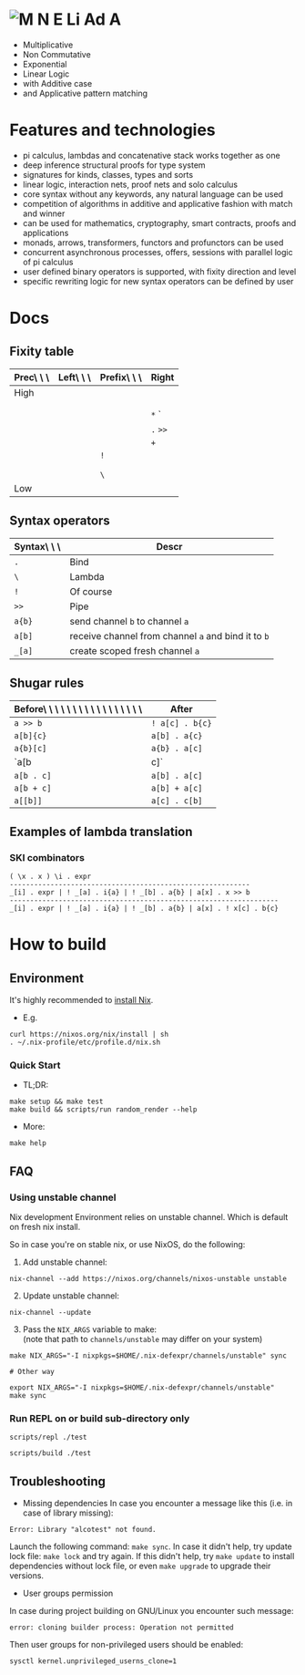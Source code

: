 # ![M N E Li Ad A](./mneliada/raw-file/docs/MNELIADA.png)

* Multiplicative
* Non Commutative
* Exponential
* Linear Logic
* with Additive case
* and Applicative pattern matching

# Features and technologies

* pi calculus, lambdas and concatenative stack works together as one
* deep inference structural proofs for type system
* signatures for kinds, classes, types and sorts
* linear logic, interaction nets, proof nets and solo calculus
* core syntax without any keywords, any natural language can be used
* competition of algorithms in additive and applicative fashion with match and winner
* can be used for mathematics, cryptography, smart contracts, proofs and applications
* monads, arrows, transformers, functors and profunctors can be used
* concurrent asynchronous processes, offers, sessions with parallel logic of pi calculus
* user defined binary operators is supported, with fixity direction and level
* specific rewriting logic for new syntax operators can be defined by user

# Docs

Fixity table
------------

| **Prec**\ \ \  | **Left**\ \ \            | **Prefix**\ \ \                |  **Right**                 |
|------|------------------|-----------------|-------------------|
| High |                  |                 |                   |
|      |                  |                 |                   |
|      |                  |                 |                   |
|      |                  |                 | `*` `|`           |
|      |                  |                 | `.` `>>`              |
|      |                  |                 | `+`                 |
|      |                  | `!`               |                   |
|      |                  |                 |                   |
|      |                  |                 |                   |
|      |                  | `\`               |                   |
| Low  |                  |                 |                    |

Syntax operators
----------------

| **Syntax**\ \ \         | **Descr**            |
|----------|-------------|
| `.`        | Bind        |
| `\`        | Lambda      |
| `!`        | Of course   |
| `>>`       | Pipe        |
| `a{b}`     | send channel `b` to channel `a` |
| `a[b]`     | receive channel from channel `a` and bind it to `b` |
| `_[a]`    | create scoped fresh channel `a` |

Shugar rules
------------

| **Before**\ \ \ \ \ \ \ \ \ \ \ \ \ \ \ \ \  | **After** |
|----------|----------|
| `a >> b` | `! a[c] . b{c}` |
| `a[b]{c}` | `a[b] . a{c}` |
| `a{b}[c]` | `a{b} . a[c]` |
| `a[b | c]` | `a[b] | a[c]` |
| `a[b . c]` | `a[b] . a[c]` |
| `a[b + c]` | `a[b] + a[c]` |
| `a[[b]]` | `a[c] . c[b]` |




Examples of lambda translation
------------------------------

### SKI combinators

```
( \x . x ) \i . expr
-----------------------------------------------------------
_[i] . expr | ! _[a] . i{a} | ! _[b] . a{b} | a[x] . x >> b
------------------------------------------------------------------
_[i] . expr | ! _[a] . i{a} | ! _[b] . a{b} | a[x] . ! x[c] . b{c}

```

# How to build

## Environment

It's highly recommended to [install Nix](https://nixos.org/nix/download.html).

- E.g.
```shell
curl https://nixos.org/nix/install | sh
. ~/.nix-profile/etc/profile.d/nix.sh
```

### Quick Start

- TL;DR:
```shell
make setup && make test
make build && scripts/run random_render --help
```

- More:
```shell
make help
```

## FAQ

### Using unstable channel

Nix development Environment relies on unstable channel.
Which is default on fresh nix install.

So in case you're on stable nix, or use NixOS, do the following:

1. Add unstable channel:

```shell
nix-channel --add https://nixos.org/channels/nixos-unstable unstable
```

2. Update unstable channel:

```
nix-channel --update
```

3. Pass the `NIX_ARGS` variable to make:  
(note that path to `channels/unstable` may differ on your system)

```shell
make NIX_ARGS="-I nixpkgs=$HOME/.nix-defexpr/channels/unstable" sync

# Other way

export NIX_ARGS="-I nixpkgs=$HOME/.nix-defexpr/channels/unstable"
make sync
```

### Run REPL on or build sub-directory only

```shell
scripts/repl ./test
```

```shell
scripts/build ./test
```

## Troubleshooting

- Missing dependencies
In case you encounter a message like this (i.e. in case of library missing):

```
Error: Library "alcotest" not found.
```

Launch the following command: `make sync`. In case it didn't help, try
update lock file: `make lock` and try again. If this didn't help, try
`make update` to install dependencies without lock file, or even `make upgrade`
to upgrade their versions.

- User groups permission

In case during project building on GNU/Linux you encounter such message:

```
error: cloning builder process: Operation not permitted
```

Then user groups for non-privileged users should be enabled:

```shell
sysctl kernel.unprivileged_userns_clone=1
```
